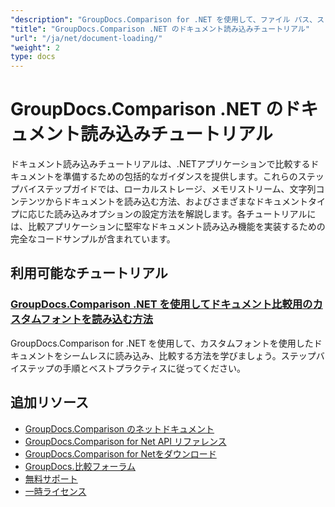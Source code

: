 ```yaml
---
"description": "GroupDocs.Comparison for .NET を使用して、ファイル パス、ストリーム、文字列などのさまざまなソースからドキュメントを読み込む方法を学習します。"
"title": "GroupDocs.Comparison .NET のドキュメント読み込みチュートリアル"
"url": "/ja/net/document-loading/"
"weight": 2
type: docs
---
```

# GroupDocs.Comparison .NET のドキュメント読み込みチュートリアル

ドキュメント読み込みチュートリアルは、.NETアプリケーションで比較するドキュメントを準備するための包括的なガイダンスを提供します。これらのステップバイステップガイドでは、ローカルストレージ、メモリストリーム、文字列コンテンツからドキュメントを読み込む方法、およびさまざまなドキュメントタイプに応じた読み込みオプションの設定方法を解説します。各チュートリアルには、比較アプリケーションに堅牢なドキュメント読み込み機能を実装するための完全なコードサンプルが含まれています。

## 利用可能なチュートリアル

### [GroupDocs.Comparison .NET を使用してドキュメント比較用のカスタムフォントを読み込む方法](./load-custom-fonts-document-comparison-groupdocs-net/)
GroupDocs.Comparison for .NET を使用して、カスタムフォントを使用したドキュメントをシームレスに読み込み、比較する方法を学びましょう。ステップバイステップの手順とベストプラクティスに従ってください。

## 追加リソース

- [GroupDocs.Comparison のネットドキュメント](https://docs.groupdocs.com/comparison/net/)
- [GroupDocs.Comparison for Net API リファレンス](https://reference.groupdocs.com/comparison/net/)
- [GroupDocs.Comparison for Netをダウンロード](https://releases.groupdocs.com/comparison/net/)
- [GroupDocs.比較フォーラム](https://forum.groupdocs.com/c/comparison)
- [無料サポート](https://forum.groupdocs.com/)
- [一時ライセンス](https://purchase.groupdocs.com/temporary-license/)